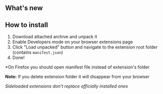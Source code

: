 ## What's new

## How to install
1. Download attached archive and unpack it
2. Enable Developers mode on your browser extensions page
3. Click "Load unpacked" button and navigate to the extension root folder (contains `manifest.json`)
4. Done!

*On Firefox you should open manifest file instead of extension's folder

**Note:** If you delete extension folder it will disappear from your browser

_Sideloaded extensions don't replace officially installed ones_
